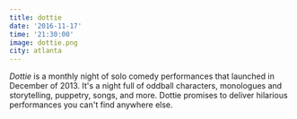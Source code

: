 ```yaml
---
title: dottie
date: '2016-11-17'
time: '21:30:00'
image: dottie.png
city: atlanta
---
```

*Dottie* is a monthly night of solo comedy performances that launched in December of 2013. It's a night full of oddball characters, monologues and storytelling, puppetry, songs, and more. Dottie promises to deliver hilarious performances you can't find anywhere else.
